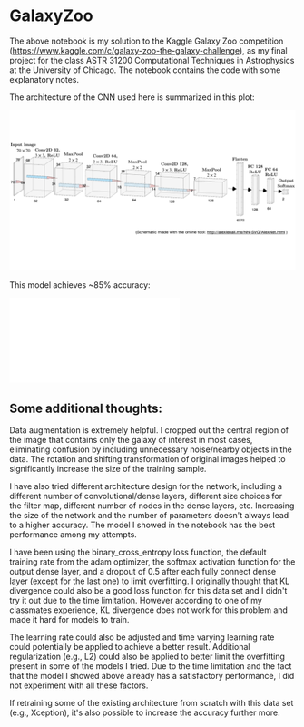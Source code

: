# GalaxyZoo

The above notebook is my solution to the Kaggle Galaxy Zoo competition (https://www.kaggle.com/c/galaxy-zoo-the-galaxy-challenge), as my final project for the class ASTR 31200 Computational Techniques in Astrophysics at the University of Chicago. The notebook contains the code with some explanatory notes. 

The architecture of the CNN used here is summarized in this plot:

<!-- ![](CNN_diagram.pdf)
 -->

<img src="CNN_diagram.pdf"></img>

This model achieves \~85% accuracy:

![](accuracy.pdf)

## Some additional thoughts: ##

Data augmentation is extremely helpful. I cropped out the central region of the image that contains only the galaxy of interest in most cases, eliminating confusion by including unnecessary noise/nearby objects in the data.  The rotation and shifting transformation of original images helped to significantly increase the size of the training sample.

I have also tried different architecture design for the network, including a different number of convolutional/dense layers, different size choices for the filter map, different number of nodes in the dense layers, etc. Increasing the size of the network and the number of parameters doesn't always lead to a higher accuracy.  The model I showed in the notebook has the best performance among my attempts. 

I have been using the binary_cross_entropy loss function, the default training rate from the adam optimizer, the softmax activation function for the output dense layer, and a dropout of 0.5 after each fully connect dense layer (except for the last one) to limit overfitting. I originally thought that KL divergence could also be a good loss function for this data set and I didn't try it out due to the time limitation. However according to one of my classmates experience, KL divergence does not work for this problem and made it hard for models to train. 

The learning rate could also be adjusted and time varying learning rate could potentially be applied to achieve a better result. Additional regularization (e.g., L2) could also be applied to better limit the overfitting present in some of the models I tried. Due to the time limitation and the fact that the model I showed above already has a satisfactory performance, I did not experiment with all these factors. 

If retraining some of the existing architecture from scratch with this data set (e.g., Xception), it's also possible to increase the accuracy further more.